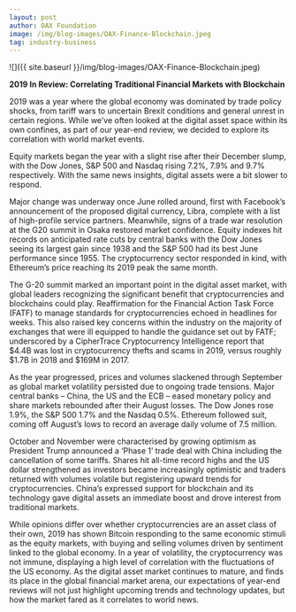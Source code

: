 ```yaml
---
layout: post
author: OAX Foundation
image: /img/blog-images/OAX-Finance-Blockchain.jpeg
tag: industry-business
---
```


![]({{ site.baseurl }}/img/blog-images/OAX-Finance-Blockchain.jpeg)

<b>2019 In Review: Correlating Traditional Financial Markets with Blockchain</b>

2019 was a year where the global economy was dominated by trade policy shocks, from tariff wars to uncertain Brexit conditions and general unrest in certain regions. While we’ve often looked at the digital asset space within its own confines, as part of our year-end review, we decided to explore its correlation with world market events. 

Equity markets began the year with a slight rise after their December slump, with the Dow Jones, S&P 500 and Nasdaq rising 7.2%, 7.9% and 9.7% respectively. With the same news insights, digital assets were a bit slower to respond. 

Major change was underway once June rolled around, first with Facebook’s announcement of the proposed digital currency, Libra, complete with a list of high-profile service partners.   Meanwhile, signs of a trade war resolution at the G20 summit in Osaka restored market confidence. Equity indexes hit records on anticipated rate cuts by central banks with the Dow Jones seeing its largest gain since 1938 and the S&P 500 had its best June performance since 1955. The cryptocurrency sector responded in kind, with Ethereum’s price reaching its 2019 peak the same month.

The G-20 summit marked an important point in the digital asset market, with global leaders recognizing the significant benefit that cryptocurrencies and blockchains could play. Reaffirmation for the Financial Action Task Force (FATF) to manage standards for cryptocurrencies echoed in headlines for weeks. This also raised key concerns within the industry on the majority of exchanges that were ill equipped to handle the guidance set out by FATF; underscored by a CipherTrace Cryptocurrency Intelligence report that $4.4B was lost in cryptocurrency thefts and scams in 2019, versus roughly $1.7B in 2018 and $169M in 2017.

As the year progressed, prices and volumes slackened through September as global market volatility persisted due to ongoing trade tensions. Major central banks – China, the US and the ECB – eased monetary policy and share markets rebounded after their August losses. The Dow Jones rose 1.9%, the S&P 500 1.7% and the Nasdaq 0.5%. Ethereum followed suit, coming off August’s lows to record an average daily volume of 7.5 million.  

October and November were characterised by growing optimism as President Trump announced a ‘Phase 1’ trade deal with China including the cancellation of some tariffs. Shares hit all-time record highs and the US dollar strengthened as investors became increasingly optimistic and traders returned with volumes volatile but registering upward trends for cryptocurrencies. China’s expressed support for blockchain and its technology gave digital assets an immediate boost and drove interest from traditional markets.

While opinions differ over whether cryptocurrencies are an asset class of their own, 2019 has shown Bitcoin responding to the same economic stimuli as the equity markets, with buying and selling volumes driven by sentiment linked to the global economy. In a year of volatility, the cryptocurrency was not immune, displaying a high level of correlation with the fluctuations of the US economy. As the digital asset market continues to mature, and finds its place in the global financial market arena, our expectations of year-end reviews will not just highlight upcoming trends and technology updates, but how the market fared as it correlates to world news. 
